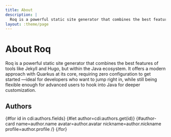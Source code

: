 ```yaml
---
title: About
description: |
  Roq is a powerful static site generator that combines the best features of tools like Jekyll and Hugo, but within the Java ecosystem. It offers a modern approach with Quarkus at its core, requiring zero configuration to get started —ideal for developers who want to jump right in, while still being flexible enough for advanced users to hook into Java for deeper customization.
layout: :theme/page
---
```


# About Roq

Roq is a powerful static site generator that combines the best features of tools like Jekyll and Hugo, but within the Java ecosystem. It offers a modern approach with Quarkus at its core, requiring zero configuration to get started —ideal for developers who want to jump right in, while still being flexible enough for advanced users to hook into Java for deeper customization.

## Authors

<div class="authors">
  <!-- authors.yml is in the data/ -->
  {#for id in cdi:authors.fields}
    {#let author=cdi:authors.get(id)}
    <!-- the author-card tag is defined in the default Roq theme -->
    {#author-card name=author.name avatar=author.avatar nickname=author.nickname profile=author.profile /}
  {/for}
</div>

